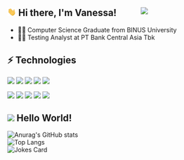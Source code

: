 ## <img src="https://raw.githubusercontent.com/ABSphreak/ABSphreak/master/gifs/Hi.gif" width="20px"> Hi there, I'm Vanessa! <img align="right" src="https://media.giphy.com/media/73Os0o1uTQocA0UfLI/giphy.gif" width="200">
* 👩‍🎓 Computer Science Graduate from BINUS University
* 👩‍💻 Testing Analyst at PT Bank Central Asia Tbk

## ⚡ Technologies
<p><img src="https://img.shields.io/badge/Visual%20Studio%20Code-0078d7.svg?style=for-the-badge&logo=visual-studio-code&logoColor=white"/>
<img src="https://img.shields.io/badge/Postman-FF6C37?style=for-the-badge&logo=postman&logoColor=white"/>
<img src="https://img.shields.io/badge/Adobe%20XD-470137?style=for-the-badge&logo=Adobe%20XD&logoColor=white"/>
<img src="https://img.shields.io/badge/Microsoft-0078D4?style=for-the-badge&logo=microsoft&logoColor=white"/>
<img src="https://img.shields.io/badge/Canva-%2300C4CC.svg?style=for-the-badge&logo=Canva&logoColor=white"/></p>

<p><img src="https://img.shields.io/badge/html5-%23E34F26.svg?style=for-the-badge&logo=html5&logoColor=white"/>
<img src="https://img.shields.io/badge/css3-%231572B6.svg?style=for-the-badge&logo=css3&logoColor=white"/>
<img src="https://img.shields.io/badge/javascript-%23323330.svg?style=for-the-badge&logo=javascript&logoColor=white"/>
<img src="https://img.shields.io/badge/c++-%2300599C.svg?style=for-the-badge&logo=c%2B%2B&logoColor=white"/>
<img src="https://img.shields.io/badge/java-%23ED8B00.svg?style=for-the-badge&logo=openjdk&logoColor=white"/></p>

## <img src="https://media.giphy.com/media/e0Uiyu70TXQAALdKP9/giphy.gif" width="20px"> Hello World!
![Anurag's GitHub stats](https://github-readme-stats.vercel.app/api?username=vanessaaurellia&show_icons=true&theme=tokyonight)
<br>
![Top Langs](https://github-readme-stats.vercel.app/api/top-langs/?username=vanessaaurellia&layout=compact&theme=tokyonight)
<br>
![Jokes Card](https://readme-jokes.vercel.app/api)
